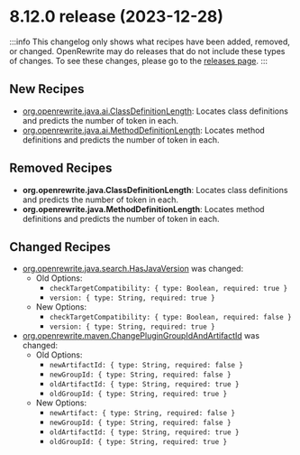 # 8.12.0 release (2023-12-28)

:::info
This changelog only shows what recipes have been added, removed, or changed. OpenRewrite may do releases that do not include these types of changes. To see these changes, please go to the [releases page](https://github.com/openrewrite/rewrite/releases).
:::

## New Recipes

* [org.openrewrite.java.ai.ClassDefinitionLength](../../recipes/java/ai/classdefinitionlength): Locates class definitions and predicts the number of token in each. 
* [org.openrewrite.java.ai.MethodDefinitionLength](../../recipes/java/ai/methoddefinitionlength): Locates method definitions and predicts the number of token in each. 

## Removed Recipes

* **org.openrewrite.java.ClassDefinitionLength**: Locates class definitions and predicts the number of token in each. 
* **org.openrewrite.java.MethodDefinitionLength**: Locates method definitions and predicts the number of token in each. 

## Changed Recipes

* [org.openrewrite.java.search.HasJavaVersion](../../recipes/java/search/hasjavaversion) was changed:
  * Old Options:
    * `checkTargetCompatibility: { type: Boolean, required: true }`
    * `version: { type: String, required: true }`
  * New Options:
    * `checkTargetCompatibility: { type: Boolean, required: false }`
    * `version: { type: String, required: true }`
* [org.openrewrite.maven.ChangePluginGroupIdAndArtifactId](../../recipes/maven/changeplugingroupidandartifactid) was changed:
  * Old Options:
    * `newArtifactId: { type: String, required: false }`
    * `newGroupId: { type: String, required: false }`
    * `oldArtifactId: { type: String, required: true }`
    * `oldGroupId: { type: String, required: true }`
  * New Options:
    * `newArtifact: { type: String, required: false }`
    * `newGroupId: { type: String, required: false }`
    * `oldArtifactId: { type: String, required: true }`
    * `oldGroupId: { type: String, required: true }`